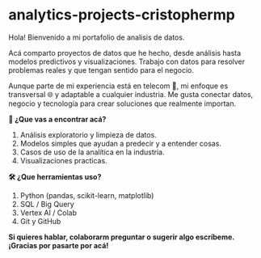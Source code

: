 # analytics-projects-cristophermp

Hola! Bienvenido a mi portafolio de analisis de datos.

Acá comparto proyectos de datos que he hecho, desde análisis hasta modelos predictivos y visualizaciones. 
Trabajo con datos para resolver problemas reales y que tengan sentido para el negocio.

Aunque parte de mi experiencia está en telecom 📱, mi enfoque es transversal 🌐 y adaptable a cualquier industria. Me gusta conectar datos, negocio y tecnología para crear soluciones que realmente importan.

**🚀 ¿Que vas a encontrar acá?**

1. Análisis exploratorio y limpieza de datos.
2. Modelos simples que ayudan a predecir y a entender cosas.
3. Casos de uso de la analítica en la industria.
4. Visualizaciones practicas.

**🛠️ ¿Que herramientas uso?**

1. Python (pandas, scikit-learn, matplotlib)
2. SQL / Big Query
3. Vertex AI / Colab
4. Git y GitHub

**Si quieres hablar, colaborarm preguntar o sugerir algo escríbeme. ¡Gracias por pasarte por acá!**
